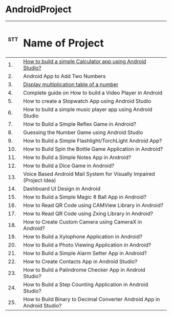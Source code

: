 # AndroidProject

|STT| <h1> Name of Project </h1>
|:---|:---
|1.	| [How to build a simple Calculator app using Android Studio?]()
|2.	| Android App to Add Two Numbers
|3.	| [Display multiplication table of a number]()
|4.	| Complete guide on How to build a Video Player in Android
|5.	| How to create a Stopwatch App using Android Studio
|6.	| How to build a simple music player app using Android Studio
|7.	| How to Build a Simple Reflex Game in Android?
|8.	| Guessing the Number Game using Android Studio
|9.	| How to Build a Simple Flashlight/TorchLight Android App?
|10. | How to Build Spin the Bottle Game Application in Android?
|11. | How to Build a Simple Notes App in Android?
|12. | How to Build a Dice Game in Android?
|13. | Voice Based Android Mail System for Visually Impaired (Project Idea)
|14. | Dashboard UI Design in Android
|15. | How to Build a Simple Magic 8 Ball App in Android?
|16. | How to Read QR Code using CAMView Library in Android?
|17. | How to Read QR Code using Zxing Library in Android?
|18. | How to Create Custom Camera using CameraX in Android?
|19. | How to Build a Xylophone Application in Android?
|20. | How to Build a Photo Viewing Application in Android?
|21. | How to Build a Simple Alarm Setter App in Android?
|22. | How to Create Contacts App in Android Studio?
|23. | How to Build a Palindrome Checker App in Android Studio?
|24. | How to Build a Step Counting Application in Android Studio?
|25. | How to Build Binary to Decimal Converter Android App in Android Studio?
